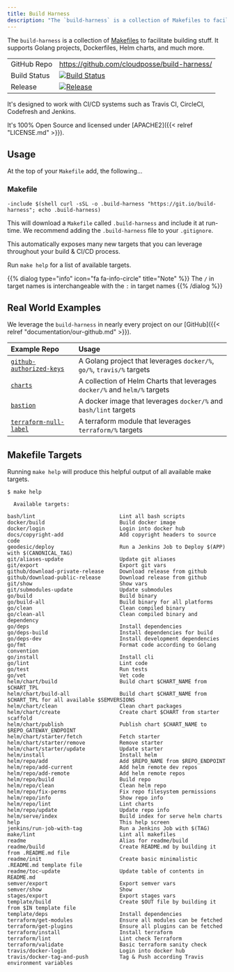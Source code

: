 ```yaml
---
title: Build Harness
description: "The `build-harness` is a collection of Makefiles to facilitate building stuff. It supports Helm, Docker, Kubernetes, Helm Charts, and much more. We use it as part of our CI/CD pipelines."
---
```


The `build-harness` is a collection of [Makefiles](/tools/make) to facilitate building stuff. It supports Golang projects, Dockerfiles, Helm charts, and much more.

|              |                                                                                                                                        |
|:-------------|:---------------------------------------------------------------------------------------------------------------------------------------|
| GitHub Repo  | <https://github.com/cloudposse/build-harness/>                                                                                         |
| Build Status | [![Build Status](https://travis-ci.org/cloudposse/build-harness.svg)](https://travis-ci.org/cloudposse/build-harness)                  |
| Release      | [![Release](https://img.shields.io/github/release/cloudposse/build-harness.svg)](https://github.com/cloudposse/build-harness/releases) |

It's designed to work with CI/CD systems such as Travis CI, CircleCI, Codefresh and Jenkins.

It's 100% Open Source and licensed under [APACHE2]({{< relref "LICENSE.md" >}}).

## Usage

At the top of your `Makefile` add, the following...

### Makefile

```shell
-include $(shell curl -sSL -o .build-harness "https://git.io/build-harness"; echo .build-harness)
```

This will download a `Makefile` called `.build-harness` and include it at run-time. We recommend adding the `.build-harness` file to your `.gitignore`.

This automatically exposes many new targets that you can leverage throughout your build & CI/CD process.

Run `make help` for a list of available targets.

{{% dialog type="info" icon="fa fa-info-circle" title="Note" %}}
The `/` in target names is interchangeable with the `:` in target names
{{% /dialog %}}

## Real World Examples

We leverage the `build-harness` in nearly every project on our [GitHub]({{< relref "documentation/our-github.md" >}}).

| Example Repo                                                                      | Usage                                                                      |
|:----------------------------------------------------------------------------------|:---------------------------------------------------------------------------|
| [`github-authorized-keys`](https://github.com/cloudposse/github-authorized-keys/) | A Golang project that leverages `docker/%`, `go/%`, `travis/%` targets     |
| [`charts`](https://github.com/cloudposse/charts/)                                 | A collection of Helm Charts that leverages `docker/%` and `helm/%` targets |
| [`bastion`](https://github.com/cloudposse/bastion/)                               | A docker image that leverages `docker/%` and `bash/lint` targets           |
| [`terraform-null-label`](https://github.com/cloudposse/terraform-null-label/)     | A terraform module that leverages `terraform/%` targets                    |

## Makefile Targets

Running `make help` will produce this helpful output of all available make targets.

```shell
$ make help

  Available targets:

bash/lint                           Lint all bash scripts
docker/build                        Build docker image
docker/login                        Login into docker hub
docs/copyright-add                  Add copyright headers to source code
geodesic/deploy                     Run a Jenkins Job to Deploy $(APP) with $(CANONICAL_TAG)
git/aliases-update                  Update git aliases
git/export                          Export git vars
github/download-private-release     Download release from github
github/download-public-release      Download release from github
git/show                            Show vars
git/submodules-update               Update submodules
go/build                            Build binary
go/build-all                        Build binary for all platforms
go/clean                            Clean compiled binary
go/clean-all                        Clean compiled binary and dependency
go/deps                             Install dependencies
go/deps-build                       Install dependencies for build
go/deps-dev                         Install development dependencies
go/fmt                              Format code according to Golang convention
go/install                          Install cli
go/lint                             Lint code
go/test                             Run tests
go/vet                              Vet code
helm/chart/build                    Build chart $CHART_NAME from $CHART_TPL
helm/chart/build-all                Build chart $CHART_NAME from $CHART_TPL for all available $SEMVERSIONS
helm/chart/clean                    Clean chart packages
helm/chart/create                   Create chart $CHART from starter scaffold
helm/chart/publish                  Publish chart $CHART_NAME to $REPO_GATEWAY_ENDPOINT
helm/chart/starter/fetch            Fetch starter
helm/chart/starter/remove           Remove starter
helm/chart/starter/update           Update starter
helm/install                        Install helm
helm/repo/add                       Add $REPO_NAME from $REPO_ENDPOINT
helm/repo/add-current               Add helm remote dev repos
helm/repo/add-remote                Add helm remote repos
helm/repo/build                     Build repo
helm/repo/clean                     Clean helm repo
helm/repo/fix-perms                 Fix repo filesystem permissions
helm/repo/info                      Show repo info
helm/repo/lint                      Lint charts
helm/repo/update                    Update repo info
helm/serve/index                    Build index for serve helm charts
help                                This help screen
jenkins/run-job-with-tag            Run a Jenkins Job with $(TAG)
make/lint                           Lint all makefiles
readme                              Alias for readme/build
readme/build                        Create README.md by building it from .README.md file
readme/init                         Create basic minimalistic .README.md template file
readme/toc-update                   Update table of contents in README.md
semver/export                       Export semver vars
semver/show                         Show
stages/export                       Export stages vars
template/build                      Create $OUT file by building it from $IN template file
template/deps                       Install dependencies
terraform/get-modules               Ensure all modules can be fetched
terraform/get-plugins               Ensure all plugins can be fetched
terraform/install                   Install terraform
terraform/lint                      Lint check Terraform
terraform/validate                  Basic terraform sanity check
travis/docker-login                 Login into docker hub
travis/docker-tag-and-push          Tag & Push according Travis environment variables
```
